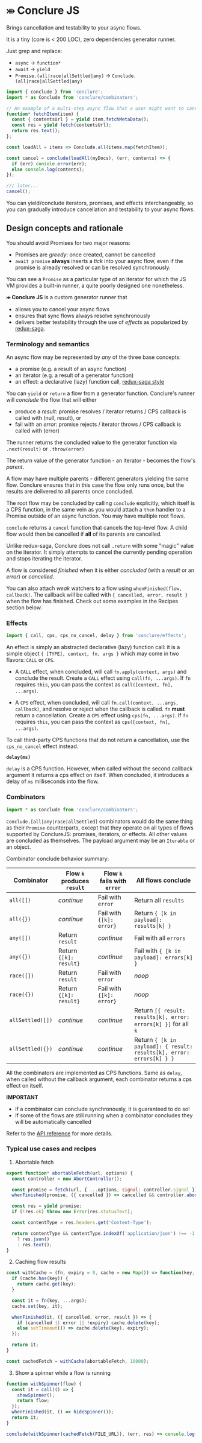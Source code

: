 # ⤕ Conclure JS
Brings cancellation and testability to your async flows.

It is a tiny (core is < 200 LOC), zero dependencies generator runner.

Just grep and replace:
- `async` -> `function*`
- `await` -> `yield`
- `Promise.(all|race|allSettled|any)` -> `Conclude.(all|race|allSettled|any)`

```js
import { conclude } from 'conclure';
import * as Conclude from 'conclure/combinators';

// An example of a multi-step async flow that a user might want to cancel at any time
function* fetchItem(item) {
  const { contentsUrl } = yield item.fetchMetaData();
  const res = yield fetch(contentsUrl);
  return res.text();
};

const loadAll = items => Conclude.all(items.map(fetchItem));

const cancel = conclude(loadAll(myDocs), (err, contents) => {
  if (err) console.error(err);
  else console.log(contents);
});

/// later...
cancel();

```
You can yield/conclude iterators, promises, and effects interchangeably, so you can gradually introduce cancellation and testability to your async flows.


## Design concepts and rationale
You should avoid Promises for two major reasons:
- Promises are *greedy*: once created, cannot be cancelled
- `await promise` **always** inserts a *tick* into your async flow, even if the promise is already resolved or can be resolved synchronously.

You can see a `Promise` as a particular type of an iterator for which the JS VM provides a built-in runner, a quite poorly designed one nonetheless.

**⤕ Conclure JS** is a custom generator runner that
- allows you to cancel your async flows
- ensures that sync flows always resolve synchronously
- delivers better testability through the use of *effects* as popularized by [redux-saga](https://redux-saga.js.org/docs/basics/DeclarativeEffects.html).

### Terminology and semantics
An async flow may be represented by *any* of the three base concepts:
- a promise (e.g. a result of an async function)
- an iterator (e.g. a result of a generator function)
- an effect: a declarative (lazy) function call, [redux-saga style](https://redux-saga.js.org/docs/basics/DeclarativeEffects.html)

You can `yield` or `return` a flow from a generator function. Conclure's runner will *conclude* the flow that will either
- produce a *result*: promise resolves / iterator returns / CPS callback is called with (null, result), or
- fail with an *error*: promise rejects / iterator throws / CPS callback is called with (error)

The runner returns the concluded value to the generator function via `.next(result)` or `.throw(error)`

The return value of the generator function - an iterator - becomes the flow's *parent*.

A flow may have multiple parents - different generators yielding the same flow. Conclure ensures that in this case the flow only runs once, but the results are delivered to all parents once concluded.

The root flow may be concluded by calling `conclude` explicitly, which itself is a CPS function, in the same vein as you would attach a `then` handler to a Promise outside of an async function. You may have multiple root flows.

`conclude` returns a `cancel` function that cancels the top-level flow. A child flow would then be cancelled if **all** of its parents are cancelled.

Unlike redux-saga, Conclure does not call `.return` with some "magic" value on the iterator. It simply attempts to cancel the currently pending operation and stops iterating the iterator.

A flow is considered *finished* when it is either *concluded* (with a *result* or an *error*) or *cancelled*.

You can also attach *weak* watchers to a flow using `whenFinished(flow, callback)`. The callback will be called with `{ cancelled, error, result }` when the flow has finished. Check out some examples in the Recipes section below.

### Effects
```js
import { call, cps, cps_no_cancel, delay } from 'conclure/effects';
```
An effect is simply an abstracted declarative (lazy) function call: it is a simple object `{ [TYPE], context, fn, args }` which may come in two flavors: `CALL` or `CPS`.

- A `CALL` effect, when concluded, will call `fn.apply(context, args)` and conclude the result. Create a `CALL` effect using `call(fn, ...args)`. If `fn` requires `this`, you can pass the context as `call([context, fn], ...args)`.

- A `CPS` effect, when concluded, will call `fn.call(context, ...args, callback)`, and resolve or reject when the callback is called. `fn` **must** return a cancellation. Create a `CPS` effect using `cps(fn, ...args)`. If `fn` requires `this`, you can pass the context as `cps([context, fn], ...args)`.

To call third-party CPS functions that do not return a cancellation, use the `cps_no_cancel` effect instead.

**`delay(ms)`**

`delay` is a CPS function. However, when called without the second callback argument it returns a cps effect on itself. When concluded, it introduces a delay of `ms` milliseconds into the flow.

### Combinators
```js
import * as Conclude from 'conclure/combinators';
```
`Conclude.[all|any|race|allSettled]` combinators would do the same thing as their `Promise` counterparts, except that they operate on all types of flows supported by ConclureJS: promises, iterators, or effects. All other values are concluded as themselves. The payload argument may be an `Iterable` or an object.

Combinator conclude behavior summary:

| Combinator | Flow `k` produces `result` | Flow `k` fails with `error` | All flows conclude
|---|---|---|---|
|`all([])`|*continue*|Fail with `error`|Return all `results`
|`all({})`|*continue*|Fail with `{[k]: error}`|Return `{ [k in payload]: results[k] }`
|`any([])`|Return `result`|*continue*|Fail with all `errors`
|`any({})`|Return `{[k]: result}`|*continue*|Fail with `{ [k in payload]: errors[k] }`
|`race([])`|Return `result`|Fail with `error`|*noop*
|`race({})`|Return `{[k]: result}`|Fail with `{[k]: error}`|*noop*
|`allSettled([])`|*continue*|*continue*|Return `[{ result: results[k], error: errors[k] }]` for all `k`
|`allSettled({})`|*continue*|*continue*|Return `{ [k in payload]: { result: results[k], error: errors[k] } }`

All the combinators are implemented as CPS functions. Same as `delay`, when called without the callback argument, each combinator returns a cps effect on itself.

**IMPORTANT**
- If a combinator can conclude synchronously, it is guaranteed to do so!
- If some of the flows are still running when a combinator concludes they will be automatically cancelled

Refer to the [API reference](https://github.com/dmaevsky/conclure/blob/master/conclude.d.ts) for more details.

### Typical use cases and recipes
1. Abortable fetch
```js
export function* abortableFetch(url, options) {
  const controller = new AbortController();

  const promise = fetch(url, { ...options, signal: controller.signal });
  whenFinished(promise, ({ cancelled }) => cancelled && controller.abort());

  const res = yield promise;
  if (!res.ok) throw new Error(res.statusText);

  const contentType = res.headers.get('Content-Type');

  return contentType && contentType.indexOf('application/json') !== -1
    ? res.json()
    : res.text();
}
```

2. Caching flow results
```js
const withCache = (fn, expiry = 0, cache = new Map()) => function(key, ...args) {
  if (cache.has(key)) {
    return cache.get(key);
  }

  const it = fn(key, ...args);
  cache.set(key, it);

  whenFinished(it, ({ cancelled, error, result }) => {
    if (cancelled || error || !expiry) cache.delete(key);
    else setTimeout(() => cache.delete(key), expiry);
  });

  return it;
}

const cachedFetch = withCache(abortableFetch, 10000);
```

3. Show a spinner while a flow is running
```js
function withSpinner(flow) {
  const it = call(() => {
    showSpinner();
    return flow;
  });
  whenFinished(it, () => hideSpinner());
  return it;
}

conclude(withSpinner(cachedFetch(FILE_URL)), (err, res) => console.log({ err, res }));
```
